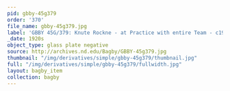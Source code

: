 ```yaml
---
pid: gbby-45g379
order: '370'
file_name: gbby-45g379.jpg
label: 'GBBY 45G/379: Knute Rockne - at Practice with entire Team - c1920s'
_date: 1920s
object_type: glass plate negative
source: http://archives.nd.edu/Bagby/GBBY-45g379.jpg
thumbnail: "/img/derivatives/simple/gbby-45g379/thumbnail.jpg"
full: "/img/derivatives/simple/gbby-45g379/fullwidth.jpg"
layout: bagby_item
collection: bagby
---
```

